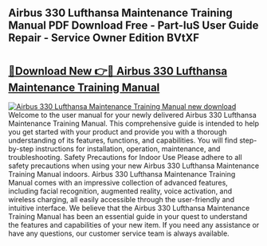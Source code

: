 ## Airbus 330 Lufthansa Maintenance Training Manual PDF Download Free - Part-IuS User Guide Repair - Service Owner Edition BVtXF

# <h2><a href="http://bc6211.oget.top/?id=Airbus+330+Lufthansa+Maintenance+Training+Manual">🔗Download New 👉🔴 Airbus 330 Lufthansa Maintenance Training Manual</a></h2>

[![Airbus 330 Lufthansa Maintenance Training Manual new download](https://i.imgur.com/5g1atiW.png)](http://bc6211.oget.top/?id=Airbus+330+Lufthansa+Maintenance+Training+Manual)
Welcome to the user manual for your newly delivered Airbus 330 Lufthansa Maintenance Training Manual. This comprehensive guide is intended to help you get started with your product and provide you with a thorough understanding of its features, functions, and capabilities. You will find step-by-step instructions for installation, operation, maintenance, and troubleshooting. Safety Precautions for Indoor Use Please adhere to all safety precautions when using your new Airbus 330 Lufthansa Maintenance Training Manual indoors. Airbus 330 Lufthansa Maintenance Training Manual comes with an impressive collection of advanced features, including facial recognition, augmented reality, voice activation, and wireless charging, all easily accessible through the user-friendly and intuitive interface. We believe that the Airbus 330 Lufthansa Maintenance Training Manual has been an essential guide in your quest to understand the features and capabilities of your new item. If you need any assistance or have any questions, our customer service team is always available.
